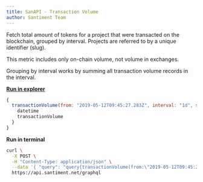 ```yaml
---
title: SanAPI - Transaction Volume
author: Santiment Team
---
```


Fetch total amount of tokens for a project that were transacted on the
blockchain, grouped by interval. Projects are referred to by a unique
identifier (slug).

This metric includes only on-chain volume, not volume in exchanges.

Grouping by interval works by summing all transaction volume records in
the interval.

[**Run in
explorer**](https://api.santiment.net/graphiql?variables=%7B%7D&query=%7B%0A%20%20transactionVolume(from%3A%20%222019-05-12T09%3A45%3A27.283Z%22%2C%20interval%3A%20%221d%22%2C%20slug%3A%20%22dragonchain%22%2C%20to%3A%20%222019-06-26T09%3A45%3A27.283Z%22)%20%7B%0A%20%20%20%20datetime%0A%20%20%20%20transactionVolume%0A%20%20%7D%0A%7D%0A)

```js
{
  transactionVolume(from: "2019-05-12T09:45:27.283Z", interval: "1d", slug: "dragonchain", to: "2019-06-26T09:45:27.283Z") {
    datetime
    transactionVolume
  }
}
```

**Run in terminal**

```sh
curl \
  -X POST \
  -H "Content-Type: application/json" \
  --data '{ "query": "query{transactionVolume(from:\"2019-05-12T09:45:27.283Z\",interval:\"1d\",slug:\"dragonchain\",to:\"2019-06-26T09:45:27.283Z\"){datetime,transactionVolume}}" }' \
  https://api.santiment.net/graphql
```
